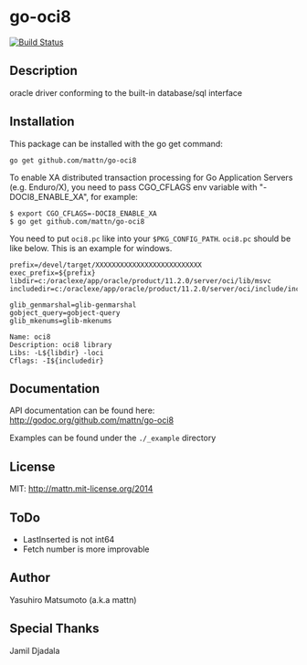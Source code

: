 go-oci8
=======

[![Build Status](https://travis-ci.org/mattn/go-oci8.svg)](https://travis-ci.org/mattn/go-oci8)

Description
-----------

oracle driver conforming to the built-in database/sql interface

Installation
------------

This package can be installed with the go get command:

    go get github.com/mattn/go-oci8

To enable XA distributed transaction processing for Go Application Servers (e.g. Enduro/X), you need to pass CGO_CFLAGS env variable with "-DOCI8_ENABLE_XA", for example:

    $ export CGO_CFLAGS=-DOCI8_ENABLE_XA
    $ go get github.com/mattn/go-oci8

    
You need to put `oci8.pc` like into your `$PKG_CONFIG_PATH`. `oci8.pc` should be like below. This is an example for windows.

```
prefix=/devel/target/XXXXXXXXXXXXXXXXXXXXXXXXXX
exec_prefix=${prefix}
libdir=c:/oraclexe/app/oracle/product/11.2.0/server/oci/lib/msvc
includedir=c:/oraclexe/app/oracle/product/11.2.0/server/oci/include/include

glib_genmarshal=glib-genmarshal
gobject_query=gobject-query
glib_mkenums=glib-mkenums

Name: oci8
Description: oci8 library
Libs: -L${libdir} -loci
Cflags: -I${includedir}
```

Documentation
-------------

API documentation can be found here: http://godoc.org/github.com/mattn/go-oci8

Examples can be found under the `./_example` directory

License
-------

MIT: http://mattn.mit-license.org/2014

ToDo
----

* LastInserted is not int64
* Fetch number is more improvable

Author
------

Yasuhiro Matsumoto (a.k.a mattn)

Special Thanks
--------------

Jamil Djadala
